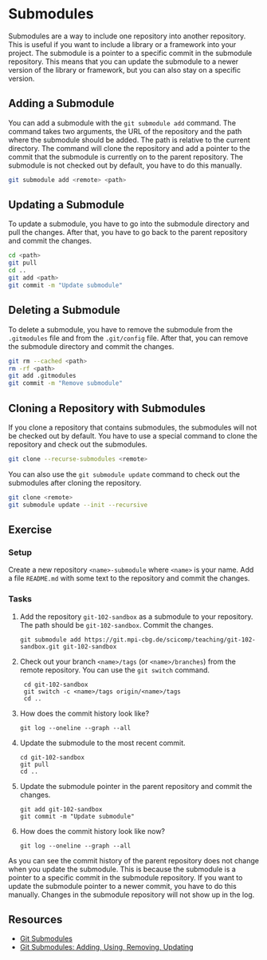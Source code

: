 # Submodules

Submodules are a way to include one repository into another repository. This is useful if you want to include a library
or a framework into your project. The submodule is a pointer to a specific commit in the submodule repository. This
means that you can update the submodule to a newer version of the library or framework, but you can also stay on a
specific version.

## Adding a Submodule

You can add a submodule with the `git submodule add` command. The command takes two arguments, the URL of the repository
and the path where the submodule should be added. The path is relative to the current directory. The command will clone
the repository and add a pointer to the commit that the submodule is currently on to the parent repository. The
submodule is not checked out by default, you have to do this manually.

```bash
git submodule add <remote> <path>
```

## Updating a Submodule

To update a submodule, you have to go into the submodule directory and pull the changes. After that, you have to go back
to the parent repository and commit the changes.

```bash
cd <path>
git pull
cd ..
git add <path>
git commit -m "Update submodule"
```

## Deleting a Submodule

To delete a submodule, you have to remove the submodule from the `.gitmodules` file and from the `.git/config` file.
After that, you can remove the submodule directory and commit the changes.

```bash
git rm --cached <path>
rm -rf <path>
git add .gitmodules
git commit -m "Remove submodule"
```

## Cloning a Repository with Submodules

If you clone a repository that contains submodules, the submodules will not be checked out by default. You have to use a
special command to clone the repository and check out the submodules.

```bash
git clone --recurse-submodules <remote>
```

You can also use the `git submodule update` command to check out the submodules after cloning the repository.

```bash
git clone <remote>
git submodule update --init --recursive
```

## Exercise

### Setup

Create a new repository `<name>-submodule` where `<name>` is your name. Add a file `README.md` with some text to the
repository and commit the changes.

### Tasks

1. Add the repository `git-102-sandbox` as a submodule to your repository. The path should be `git-102-sandbox`.
   Commit the changes.

   ```bash,reveal
   git submodule add https://git.mpi-cbg.de/scicomp/teaching/git-102-sandbox.git git-102-sandbox
   ```

2. Check out your branch `<name>/tags` (or `<name>/branches`) from the remote repository. You can use the `git switch`
   command.

   ```bash,reveal
    cd git-102-sandbox
    git switch -c <name>/tags origin/<name>/tags
    cd ..
    ```

3. How does the commit history look like?

    ```bash,reveal
    git log --oneline --graph --all
    ```

4. Update the submodule to the most recent commit.

    ```bash,reveal
    cd git-102-sandbox
    git pull
    cd ..
    ```

5. Update the submodule pointer in the parent repository and commit the changes.

    ```bash,reveal
    git add git-102-sandbox
    git commit -m "Update submodule"
    ```

6. How does the commit history look like now?

    ```bash,reveal
    git log --oneline --graph --all
    ```

As you can see the commit history of the parent repository does not change when you update the submodule. This is
because the submodule is a pointer to a specific commit in the submodule repository. If you want to update the submodule
pointer to a newer commit, you have to do this manually. Changes in the submodule repository will not show up in the
log.

## Resources

- [Git Submodules](https://git-scm.com/book/en/v2/Git-Tools-Submodules)
- [Git Submodules: Adding, Using, Removing, Updating](https://chrisjean.com/git-submodules-adding-using-removing-and-updating/)

